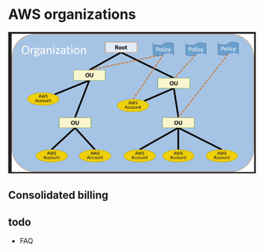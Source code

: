 # AWS organizations

![alt](./images/aws-organizations.png)

## Consolidated billing

## todo

- FAQ

